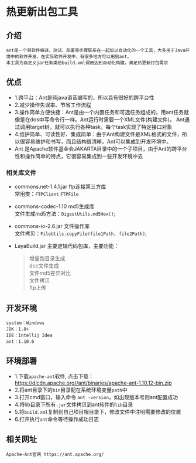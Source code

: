# 热更新出包工具
## 介绍    
    ant是一个将软件编译、测试、部署等步骤联系在一起加以自动化的一个工具，大多用于Java环境中的软件开发。在实际软件开发中，有很多地方可以用到ant。
    本工具为自定义jar任务类给build.xml调用达到自动化构建，满足热更新打包需求
    
## 优点  
- 1.跨平台：Ant是纯java语音编写的，所以具有很好的跨平台性  
- 2.减少操作失误率、节省工作流程
- 3.操作简单方便快捷：Ant是由一个内置任务和可选任务组成的，用ant任务就像是在dos中写命令行一样。Ant运行时需要一个XML文件(构建文件)。 Ant通过调用target树，就可以执行各种task。每个task实现了特定接口对象
- 4.维护简单、可读性好、集成简单：由于Ant构建文件是XML格式的文件，所以很容易维护和书写，而且结构很清晰。Ant可以集成到开发环境中。
- Ant 是Apache软件基金会JAKARTA目录中的一个子项目，由于Ant的跨平台性和操作简单的特点，它很容易集成到一些开发环境中去
    
### 相关库文件
- commons.net-1.4.1.jar ftp连接第三方库  
    常用类：`FTPClient` `FTPFile`
- commons-codec-1.10 md5生成库  
    文件生成md5方法：`DigestUtils.md5Hex()`;
- commons-io-2.6.jar 文件操作库  
     文件拷贝：`FileUtils.copyFile(file1Path, file2Path)`;

- LayaBuild.jar 主要逻辑代码包库，主要功能：  
    > 增量包目录生成  
    > dcc文件生成  
    > 文件md5差异对比  
    > 文件拷贝  
    > ftp上传  

## 开发环境
    system：Windows
    JDK：1.8+
    IDE：Intellij Idea
    ant：1.10.6

## 环境部署  
- 1.下载`apache-ant`软件, 点击下载：https://dlcdn.apache.org//ant/binaries/apache-ant-1.10.12-bin.zip  
- 2.将ant目录下的`bin`目录配在系统环境变量`path`中  
- 3.打开cmd窗口，输入命令 `ant -version`，如出现版本号则ant配置成功  
- 4.将lib目录下所有`.jar`文件拷贝到ant软件的`lib`目录  
- 5.将`build.xml`复制到自己项目根目录下，修改文件中注明需要修改的位置  
- 6.打开执行`ant`命令等待操作成功日志
    
## 相关网址
    Apache-Ant官网 https://ant.apache.org/

